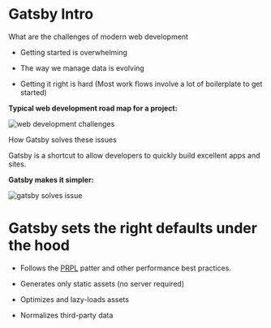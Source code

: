 # Gatsby Intro

What are the challenges of modern web development

- Getting started is overwhelming

- The way we manage data is evolving

- Getting it right is hard (Most work flows involve a lot of boilerplate to get started)

**Typical web development road map for a project:**

![web development challenges](https://i.ibb.co/fvD9pK6/Screen-Shot-2020-02-28-at-3-53-21-PM.png 'challenges')

How Gatsby solves these issues

Gatsby is a shortcut to allow developers to quickly build excellent apps and sites.

**Gatsby makes it simpler:**

![gatsby solves issue](https://i.ibb.co/SsH0KHM/Screen-Shot-2020-02-28-at-3-57-11-PM.png 'challenges')

# Gatsby sets the right defaults under the hood

- Follows the [PRPL](https://web.dev/apply-instant-loading-with-prpl/) patter and other performance best practices.

- Generates only static assets (no server required)

- Optimizes and lazy-loads assets

- Normalizes third-party data
